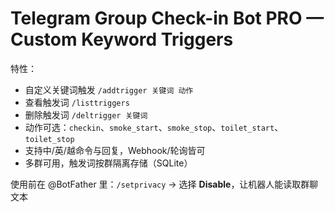 # Telegram Group Check-in Bot PRO — Custom Keyword Triggers

特性：
- 自定义关键词触发 `/addtrigger 关键词 动作`
- 查看触发词 `/listtriggers`
- 删除触发词 `/deltrigger 关键词`
- 动作可选：`checkin`、`smoke_start`、`smoke_stop`、`toilet_start`、`toilet_stop`
- 支持中/英/越命令与回复，Webhook/轮询皆可
- 多群可用，触发词按群隔离存储（SQLite）

使用前在 @BotFather 里：`/setprivacy` → 选择 **Disable**，让机器人能读取群聊文本

